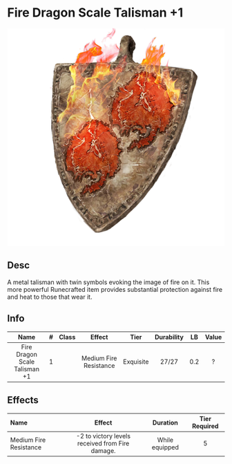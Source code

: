 # Fire Dragon Scale Talisman +1

![Copyrighted Image](FireDragonScaleTalisman+1.png)

## Desc

A metal talisman with twin symbols evoking the image of fire on it. This more powerful Runecrafted item provides substantial protection against fire and heat to those that wear it.

## Info

|             Name             | # | Class |         Effect         |   Tier   | Durability | LB | Value |
| :---------------------------: | :-: | :---: | :--------------------: | :-------: | :--------: | :-: | :---: |
| Fire Dragon Scale Talisman +1 | 1 |      | Medium Fire Resistance | Exquisite |   27/27   | 0.2 |   ?   |

## Effects

| Name | Effect | Duration | Tier Required |
| :--- | :----: | :------: | :-----------: |
| Medium Fire Resistance | -2 to victory levels received from Fire damage. | While equipped | 5 |
